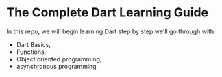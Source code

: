 # The Complete Dart Learning Guide

In this repo, we will begin learning Dart step by step we'll go through with:
- Dart Basics,
- Functions, 
- Object oriented programming,
- asynchronous programming
